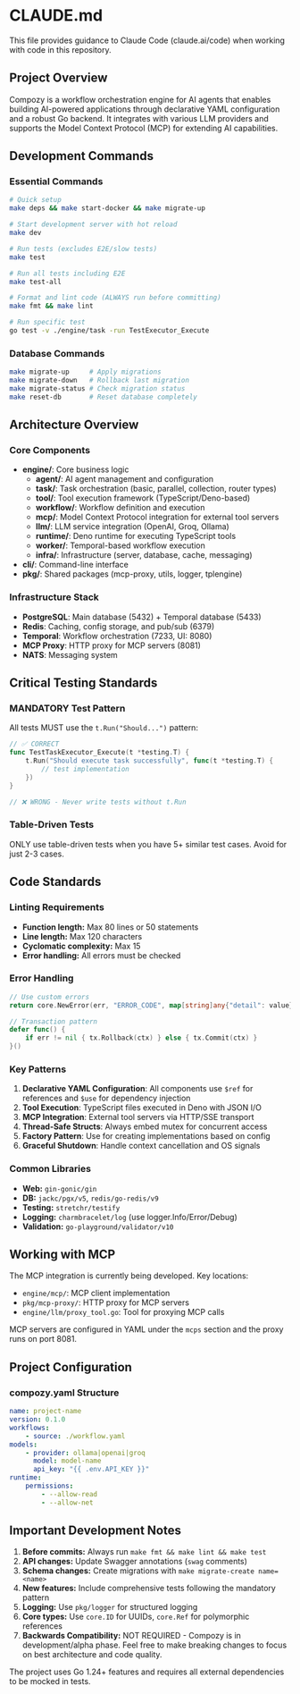 # CLAUDE.md

This file provides guidance to Claude Code (claude.ai/code) when working with code in this repository.

## Project Overview

Compozy is a workflow orchestration engine for AI agents that enables building AI-powered applications through declarative YAML configuration and a robust Go backend. It integrates with various LLM providers and supports the Model Context Protocol (MCP) for extending AI capabilities.

## Development Commands

### Essential Commands

```bash
# Quick setup
make deps && make start-docker && make migrate-up

# Start development server with hot reload
make dev

# Run tests (excludes E2E/slow tests)
make test

# Run all tests including E2E
make test-all

# Format and lint code (ALWAYS run before committing)
make fmt && make lint

# Run specific test
go test -v ./engine/task -run TestExecutor_Execute
```

### Database Commands

```bash
make migrate-up     # Apply migrations
make migrate-down   # Rollback last migration
make migrate-status # Check migration status
make reset-db       # Reset database completely
```

## Architecture Overview

### Core Components

- **engine/**: Core business logic
    - **agent/**: AI agent management and configuration
    - **task/**: Task orchestration (basic, parallel, collection, router types)
    - **tool/**: Tool execution framework (TypeScript/Deno-based)
    - **workflow/**: Workflow definition and execution
    - **mcp/**: Model Context Protocol integration for external tool servers
    - **llm/**: LLM service integration (OpenAI, Groq, Ollama)
    - **runtime/**: Deno runtime for executing TypeScript tools
    - **worker/**: Temporal-based workflow execution
    - **infra/**: Infrastructure (server, database, cache, messaging)
- **cli/**: Command-line interface
- **pkg/**: Shared packages (mcp-proxy, utils, logger, tplengine)

### Infrastructure Stack

- **PostgreSQL**: Main database (5432) + Temporal database (5433)
- **Redis**: Caching, config storage, and pub/sub (6379)
- **Temporal**: Workflow orchestration (7233, UI: 8080)
- **MCP Proxy**: HTTP proxy for MCP servers (8081)
- **NATS**: Messaging system

## Critical Testing Standards

### MANDATORY Test Pattern

All tests MUST use the `t.Run("Should...")` pattern:

```go
// ✅ CORRECT
func TestTaskExecutor_Execute(t *testing.T) {
    t.Run("Should execute task successfully", func(t *testing.T) {
        // test implementation
    })
}

// ❌ WRONG - Never write tests without t.Run
```

### Table-Driven Tests

ONLY use table-driven tests when you have 5+ similar test cases. Avoid for just 2-3 cases.

## Code Standards

### Linting Requirements

- **Function length:** Max 80 lines or 50 statements
- **Line length:** Max 120 characters
- **Cyclomatic complexity:** Max 15
- **Error handling:** All errors must be checked

### Error Handling

```go
// Use custom errors
return core.NewError(err, "ERROR_CODE", map[string]any{"detail": value})

// Transaction pattern
defer func() {
    if err != nil { tx.Rollback(ctx) } else { tx.Commit(ctx) }
}()
```

### Key Patterns

1. **Declarative YAML Configuration**: All components use `$ref` for references and `$use` for dependency injection
2. **Tool Execution**: TypeScript files executed in Deno with JSON I/O
3. **MCP Integration**: External tool servers via HTTP/SSE transport
4. **Thread-Safe Structs**: Always embed mutex for concurrent access
5. **Factory Pattern**: Use for creating implementations based on config
6. **Graceful Shutdown**: Handle context cancellation and OS signals

### Common Libraries

- **Web:** `gin-gonic/gin`
- **DB:** `jackc/pgx/v5`, `redis/go-redis/v9`
- **Testing:** `stretchr/testify`
- **Logging:** `charmbracelet/log` (use logger.Info/Error/Debug)
- **Validation:** `go-playground/validator/v10`

## Working with MCP

The MCP integration is currently being developed. Key locations:

- `engine/mcp/`: MCP client implementation
- `pkg/mcp-proxy/`: HTTP proxy for MCP servers
- `engine/llm/proxy_tool.go`: Tool for proxying MCP calls

MCP servers are configured in YAML under the `mcps` section and the proxy runs on port 8081.

## Project Configuration

### compozy.yaml Structure

```yaml
name: project-name
version: 0.1.0
workflows:
    - source: ./workflow.yaml
models:
    - provider: ollama|openai|groq
      model: model-name
      api_key: "{{ .env.API_KEY }}"
runtime:
    permissions:
        - --allow-read
        - --allow-net
```

## Important Development Notes

1. **Before commits:** Always run `make fmt && make lint && make test`
2. **API changes:** Update Swagger annotations (`swag` comments)
3. **Schema changes:** Create migrations with `make migrate-create name=<name>`
4. **New features:** Include comprehensive tests following the mandatory pattern
5. **Logging:** Use `pkg/logger` for structured logging
6. **Core types:** Use `core.ID` for UUIDs, `core.Ref` for polymorphic references
7. **Backwards Compatibility:** NOT REQUIRED - Compozy is in development/alpha phase. Feel free to make breaking changes to focus on best architecture and code quality.

The project uses Go 1.24+ features and requires all external dependencies to be mocked in tests.
